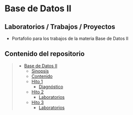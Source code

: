 # Base de Datos II

## Laboratorios / Trabajos / Proyectos 

* Portafolio para los trabajos de la materia Base de Datos II

## Contenido del repositorio

> * [Base de Datos II](#Base-de-Datos-II)
>   * [Sinopsis](#Laboratorios--Trabajos--Proyectos)
>   * [Contenido](#Contenido-del-repositorio)
>   * [Hito 1](#Hito-1)
>     * [Diagnóstico](#Diagnóstico-Hito-1)
>   * [Hito 2](#Hito-2)
>     * [Laboratorios](#Laboratorios-Hito-2)
>   * [Hito 3](#Hito-3)
>     * [Laboratorios](#Laboratorios-Hito-3)
